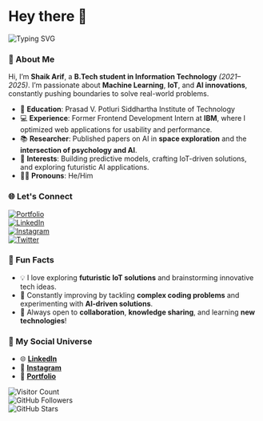 # Hey there 👋  
![Typing SVG](https://readme-typing-svg.herokuapp.com?font=Fira+Code&size=35&duration=3000&pause=1000&color=36BCF7&width=750&lines=WELCOME+TO+SHAIK+ARIF'S+GITHUB!;Tech+Explorer+%7C+AI+Innovator;ML+Enthusiast+%7C+IoT+Creator;Data+Analyst+%7C+Turning+Ideas+into+Impactful+Insights;Collaborate%2C+Learn%2C+Innovate!🌟)




### 🚀 About Me  
Hi, I’m **Shaik Arif**, a **B.Tech student in Information Technology** *(2021–2025)*. I’m passionate about **Machine Learning**, **IoT**, and **AI innovations**, constantly pushing boundaries to solve real-world problems.  

- 🏫 **Education**: Prasad V. Potluri Siddhartha Institute of Technology  
- 💻 **Experience**: Former Frontend Development Intern at **IBM**, where I optimized web applications for usability and performance.  
- 📚 **Researcher**: Published papers on AI in **space exploration** and the **intersection of psychology and AI**.  
- 🤖 **Interests**: Building predictive models, crafting IoT-driven solutions, and exploring futuristic AI applications.  
- 🙋‍♂️ **Pronouns**: He/Him  
 



### 🌐 Let's Connect  
[![Portfolio](https://img.shields.io/badge/Portfolio-Coming%20Soon-blue?style=for-the-badge)](https://research1233.github.io/portfolio/)  
[![LinkedIn](https://img.shields.io/badge/LinkedIn-Connect-blue?style=for-the-badge&logo=linkedin)](https://www.linkedin.com/in/shaik-arif99/)  
[![Instagram](https://img.shields.io/badge/Instagram-Follow-purple?style=for-the-badge&logo=instagram&logoColor=white)](https://www.instagram.com/unique__one__99/)  
[![Twitter](https://img.shields.io/badge/Twitter-Follow-blue?style=for-the-badge&logo=twitter)](https://x.com/Applelo96522941)  






### 🌟 Fun Facts  
- 💡 I love exploring **futuristic IoT solutions** and brainstorming innovative tech ideas.  
- 🎯 Constantly improving by tackling **complex coding problems** and experimenting with **AI-driven solutions**.  
- 🤝 Always open to **collaboration**, **knowledge sharing**, and learning **new technologies**!  



### 🔗 My Social Universe  
- 🌐 **[LinkedIn](https://www.linkedin.com/in/shaik-arif99/)**  
- 📸 **[Instagram](https://www.instagram.com/unique__one__99/)**  
- 📁 **[Portfolio](https://research1233.github.io/portfolio/)**  



![Visitor Count](https://komarev.com/ghpvc/?username=shaikarif&color=blue&style=flat-square)  
![GitHub Followers](https://img.shields.io/github/followers/shaikarif?style=social)  
![GitHub Stars](https://img.shields.io/github/stars/shaikarif?style=social)  
